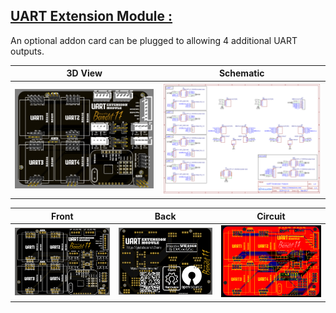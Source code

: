 ## [UART Extension Module :](../main/hardware/addon_carte_uart_extension)
An optional addon card can be plugged to allowing 4 additional UART outputs.

| 3D View                   | Schematic                 |
| :-----------------------: | :-----------------------: |
| <img src="../addon_carte_uart_extension/uart_extension_3d_view.png" width="1068" /> | <img src="../addon_carte_uart_extension/uart_extension_schematic.png" width="1068" /> |

| Front                     | Back                      | Circuit                   |
| :-----------------------: | :-----------------------: | :-----------------------: |
| <img src="../addon_carte_uart_extension/uart_extension_front.png" width="1068" /> | <img src="../addon_carte_uart_extension/uart_extension_back.png" width="1068" /> | <img src="../addon_carte_uart_extension/uart_extension_circuit.png" width="1068" /> |
